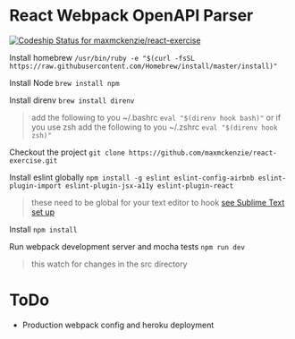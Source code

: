 # React Webpack OpenAPI Parser
[ ![Codeship Status for maxmckenzie/react-exercise](https://codeship.com/projects/9c0ad400-5a8b-0134-5efc-1e1a7cd1493b/status?branch=master)](https://codeship.com/projects/173187)

Install homebrew
`/usr/bin/ruby -e "$(curl -fsSL https://raw.githubusercontent.com/Homebrew/install/master/install)"`

Install Node
`brew install npm`

Install direnv
`brew install direnv`

> add the following to you ~/.bashrc
> `eval "$(direnv hook bash)"`
> or if you use zsh
> add the following to you ~/.zshrc
> `eval "$(direnv hook zsh)"`

Checkout the project
`git clone https://github.com/maxmckenzie/react-exercise.git`

Install eslint globally
`npm install -g eslint eslint-config-airbnb eslint-plugin-import eslint-plugin-jsx-a11y eslint-plugin-react`

> these need to be global for your text editor to hook
> [see Sublime Text set up](http://jonathancreamer.com/setup-eslint-with-es6-in-sublime-text/)

Install
`npm install`

Run webpack development server and mocha tests
`npm run dev`
> this watch for changes in the src directory

# ToDo
- Production webpack config and heroku deployment
